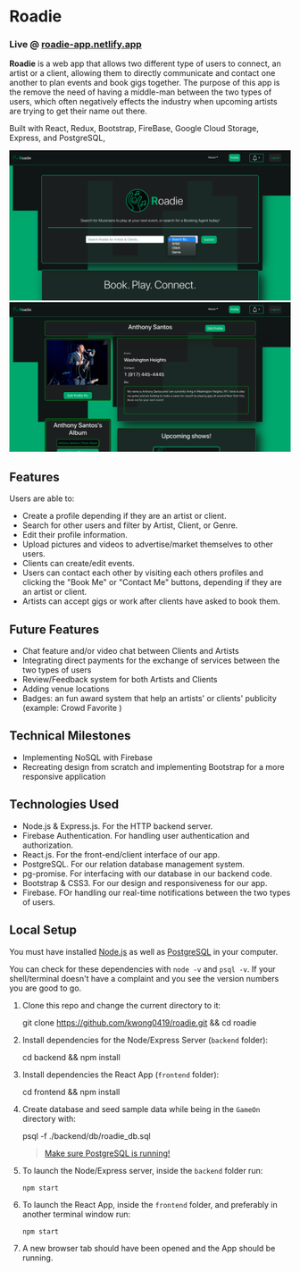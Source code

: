 # Roadie

### Live @ [roadie-app.netlify.app](https://roadie-app.netlify.app/)

**Roadie** is a web app that allows two different type of users to connect, an artist or a client, allowing them to directly communicate and contact one another to plan events and book gigs together. The purpose of this app is the remove the need of having a middle-man between the two types of users, which often negatively effects the industry when upcoming artists are trying to get their name out there.

Built with React, Redux, Bootstrap, FireBase, Google Cloud Storage, Express, and PostgreSQL,

![Roadie](./docs/images/screen1.png)
![Roadie](./docs/images/screen2.png)

## Features

Users are able to:

- Create a profile depending if they are an artist or client.
- Search for other users and filter by Artist, Client, or Genre.
- Edit their profile information.
- Upload pictures and videos to advertise/market themselves to other users.
- Clients can create/edit events.
- Users can contact each other by visiting each others profiles and clicking the "Book Me" or "Contact Me" buttons, depending if they are an artist or client.
- Artists can accept gigs or work after clients have asked to book them.

## Future Features

- Chat feature and/or video chat between Clients and Artists
- Integrating direct payments for the exchange of services between the two types of users
- Review/Feedback system for both Artists and Clients
- Adding venue locations
- Badges: an fun award system that help an artists' or clients' publicity (example: Crowd Favorite )

## Technical Milestones

- Implementing NoSQL with Firebase
- Recreating design from scratch and implementing Bootstrap for a more responsive application

## Technologies Used

- Node.js & Express.js. For the HTTP backend server.
- Firebase Authentication. For handling user authentication and authorization.
- React.js. For the front-end/client interface of our app.
- PostgreSQL. For our relation database management system.
- pg-promise. For interfacing with our database in our backend code.
- Bootstrap & CSS3. For our design and responsiveness for our app.
- Firebase. FOr handling our real-time notifications between the two types of users.

## Local Setup

You must have installed [Node.js](https://nodejs.org) as well as [PostgreSQL](https://www.postgresql.org/) in your computer.

You can check for these dependencies with `node -v` and `psql -v`. If your shell/terminal doesn't have a complaint and you see the version numbers you are good to go.

1.  Clone this repo and change the current directory to it:

    git clone https://github.com/kwong0419/roadie.git && cd roadie

2.  Install dependencies for the Node/Express Server (`backend` folder):

    cd backend && npm install

3.  Install dependencies the React App (`frontend` folder):

    cd frontend && npm install

4.  Create database and seed sample data while being in the `GameOn` directory with:

    psql -f ./backend/db/roadie_db.sql

    > [Make sure PostgreSQL is running!](https://www.google.com/search?q=make+sure+postgres+is+running&oq=make+sure+postf&aqs=chrome.1.69i57j0l5.5280j1j7&client=ubuntu&sourceid=chrome&ie=UTF-8)

5.  To launch the Node/Express server, inside the `backend` folder run:

        npm start

6.  To launch the React App, inside the `frontend` folder, and preferably in another terminal window run:

        npm start

7.  A new browser tab should have been opened and the App should be running.
